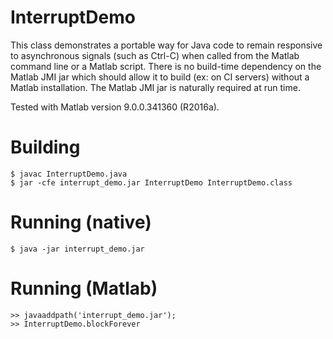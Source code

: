 # InterruptDemo

This class demonstrates a portable way for Java code to remain responsive to asynchronous
signals (such as Ctrl-C) when called from the Matlab command line or a Matlab script. There is no
build-time dependency on the Matlab JMI jar which should allow it to build (ex: on CI servers)
without a Matlab installation. The Matlab JMI jar is naturally required at run time.

Tested with Matlab version 9.0.0.341360 (R2016a).                       

# Building
    $ javac InterruptDemo.java
    $ jar -cfe interrupt_demo.jar InterruptDemo InterruptDemo.class

# Running (native)
    $ java -jar interrupt_demo.jar

# Running (Matlab)
    >> javaaddpath('interrupt_demo.jar');
    >> InterruptDemo.blockForever
